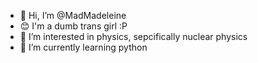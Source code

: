- 👋 Hi, I’m @MadMadeleine
- 😊 I'm a dumb trans girl :P
- 👀 I’m interested in physics, sepcifically nuclear physics
- 🌱 I’m currently learning python

